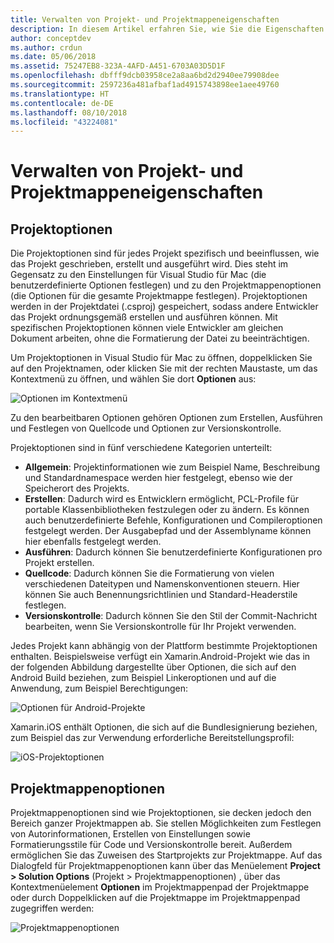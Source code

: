 ```yaml
---
title: Verwalten von Projekt- und Projektmappeneigenschaften
description: In diesem Artikel erfahren Sie, wie Sie die Eigenschaften von Projekten und Projektmappen in Visual Studio für Mac verwalten können.
author: conceptdev
ms.author: crdun
ms.date: 05/06/2018
ms.assetid: 75247EB8-323A-4AFD-A451-6703A03D5D1F
ms.openlocfilehash: dbfff9dcb03958ce2a8aa6bd2d2940ee79908dee
ms.sourcegitcommit: 2597236a481afbaf1ad4915743898ee1aee49760
ms.translationtype: HT
ms.contentlocale: de-DE
ms.lasthandoff: 08/10/2018
ms.locfileid: "43224081"
---
```

# <a name="managing-project-and-solution-properties"></a>Verwalten von Projekt- und Projektmappeneigenschaften

## <a name="project-options"></a>Projektoptionen

Die Projektoptionen sind für jedes Projekt spezifisch und beeinflussen, wie das Projekt geschrieben, erstellt und ausgeführt wird. Dies steht im Gegensatz zu den Einstellungen für Visual Studio für Mac (die benutzerdefinierte Optionen festlegen) und zu den Projektmappenoptionen (die Optionen für die gesamte Projektmappe festlegen). Projektoptionen werden in der Projektdatei (.csproj) gespeichert, sodass andere Entwickler das Projekt ordnungsgemäß erstellen und ausführen können. Mit spezifischen Projektoptionen können viele Entwickler am gleichen Dokument arbeiten, ohne die Formatierung der Datei zu beeinträchtigen.

Um Projektoptionen in Visual Studio für Mac zu öffnen, doppelklicken Sie auf den Projektnamen, oder klicken Sie mit der rechten Maustaste, um das Kontextmenü zu öffnen, und wählen Sie dort **Optionen** aus:

 ![Optionen im Kontextmenü](media/projects-and-solutions-image2.png)

Zu den bearbeitbaren Optionen gehören Optionen zum Erstellen, Ausführen und Festlegen von Quellcode und Optionen zur Versionskontrolle.

Projektoptionen sind in fünf verschiedene Kategorien unterteilt:

* **Allgemein**: Projektinformationen wie zum Beispiel Name, Beschreibung und Standardnamespace werden hier festgelegt, ebenso wie der Speicherort des Projekts.
* **Erstellen**: Dadurch wird es Entwicklern ermöglicht, PCL-Profile für portable Klassenbibliotheken festzulegen oder zu ändern. Es können auch benutzerdefinierte Befehle, Konfigurationen und Compileroptionen festgelegt werden. Der Ausgabepfad und der Assemblyname können hier ebenfalls festgelegt werden.
* **Ausführen**: Dadurch können Sie benutzerdefinierte Konfigurationen pro Projekt erstellen.
* **Quellcode**: Dadurch können Sie die Formatierung von vielen verschiedenen Dateitypen und Namenskonventionen steuern. Hier können Sie auch Benennungsrichtlinien und Standard-Headerstile festlegen.
* **Versionskontrolle**: Dadurch können Sie den Stil der Commit-Nachricht bearbeiten, wenn Sie Versionskontrolle für Ihr Projekt verwenden.

Jedes Projekt kann abhängig von der Plattform bestimmte Projektoptionen enthalten. Beispielsweise verfügt ein Xamarin.Android-Projekt wie das in der folgenden Abbildung dargestellte über Optionen, die sich auf den Android Build beziehen, zum Beispiel Linkeroptionen und auf die Anwendung, zum Beispiel Berechtigungen:

 ![Optionen für Android-Projekte](media/projects-and-solutions-image5.png)

Xamarin.iOS enthält Optionen, die sich auf die Bundlesignierung beziehen, zum Beispiel das zur Verwendung erforderliche Bereitstellungsprofil:

 ![iOS-Projektoptionen](media/projects-and-solutions-image6.png)

## <a name="solution-options"></a>Projektmappenoptionen 

Projektmappenoptionen sind wie Projektoptionen, sie decken jedoch den Bereich ganzer Projektmappen ab. Sie stellen Möglichkeiten zum Festlegen von Autorinformationen, Erstellen von Einstellungen sowie Formatierungsstile für Code und Versionskontrolle bereit. Außerdem ermöglichen Sie das Zuweisen des Startprojekts zur Projektmappe.  Auf das Dialogfeld für Projektmappenoptionen kann über das Menüelement **Project > Solution Options** (Projekt > Projektmappenoptionen) , über das Kontextmenüelement **Optionen** im Projektmappenpad der Projektmappe oder durch Doppelklicken auf die Projektmappe im Projektmappenpad zugegriffen werden:

 ![Projektmappenoptionen](media/projects-and-solutions-image7.png)
